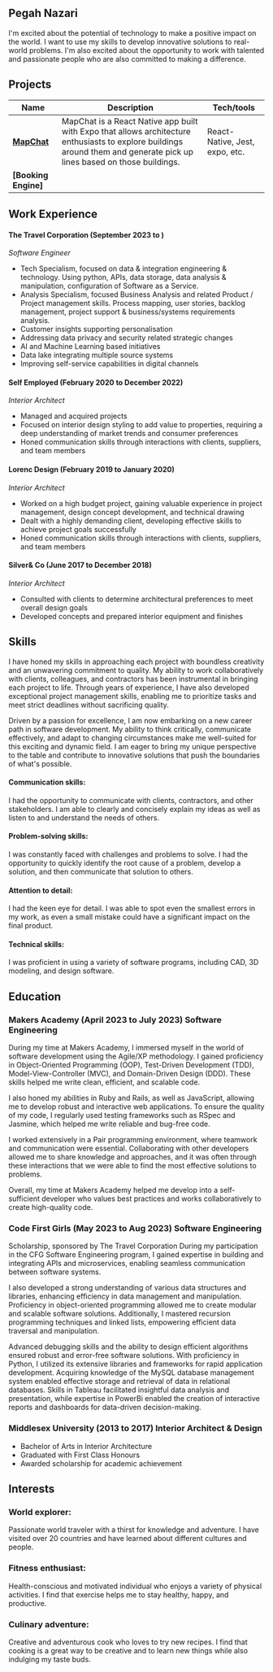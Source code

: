 ## Pegah Nazari

I'm excited about the potential of technology to make a positive impact on the world. I want to use my skills to develop innovative solutions to real-world problems. I'm also excited about the opportunity to work with talented and passionate people who are also committed to making a difference.

## Projects

| Name                         | Description       | Tech/tools        |
| ---------------------------- | ----------------- | ----------------- |
| **[MapChat](https://github.com/PegahNa/MapChat)**                  | MapChat is a React Native app built with Expo that allows architecture enthusiasts to explore buildings around them and generate pick up lines based on those buildings. | React-Native, Jest, expo, etc. |
|**[Booking Engine]**|  |             | C#, MVC, Next.Js, AWS, etc

## Work Experience

#### **The Travel Corporation** (September 2023 to )  
_Software Engineer_

- Tech Specialism, focused on data & integration engineering & technology. Using python, APIs, data storage, data analysis & manipulation, configuration of Software as a Service.
- Analysis Specialism, focused Business Analysis and related Product / Project management skills. Process mapping, user stories, backlog management, project support & business/systems requirements analysis. 
- Customer insights supporting personalisation
- Addressing data privacy and security related strategic changes
- AI and Machine Learning based initiatives
- Data lake integrating multiple source systems
- Improving self-service capabilities in digital channels

#### **Self Employed** (February 2020 to December 2022)  
_Interior Architect_

- Managed and acquired projects
- Focused on interior design styling to add value to properties, requiring a deep understanding of market trends and consumer preferences
- Honed communication skills through interactions with clients, suppliers, and team members

#### **Lorenc Design** (February 2019 to January 2020)  
_Interior Architect_

- Worked on a high budget project, gaining valuable experience in project management, design concept development, and technical drawing
- Dealt with a highly demanding client, developing effective skills to achieve project goals successfully
- Honed communication skills through interactions with clients, suppliers, and team members

#### **Silver& Co** (June 2017 to December 2018)  
_Interior Architect_

- Consulted with clients to determine architectural preferences to meet overall design goals
- Developed concepts and prepared interior equipment and finishes

## Skills

I have honed my skills in approaching each project with boundless creativity and an unwavering commitment to quality. My ability to work collaboratively with clients, colleagues, and contractors has been instrumental in bringing each project to life. Through years of experience, I have also developed exceptional project management skills, enabling me to prioritize tasks and meet strict deadlines without sacrificing quality.

Driven by a passion for excellence, I am now embarking on a new career path in software development. My ability to think critically, communicate effectively, and adapt to changing circumstances make me well-suited for this exciting and dynamic field. I am eager to bring my unique perspective to the table and contribute to innovative solutions that push the boundaries of what's possible.

#### Communication skills:

I had the opportunity to communicate with clients, contractors, and other stakeholders. I am able to clearly and concisely explain my ideas as well as listen to and understand the needs of others.

#### Problem-solving skills:

I was constantly faced with challenges and problems to solve. I had the opportunity to quickly identify the root cause of a problem, develop a solution, and then communicate that solution to others.

#### Attention to detail:

I had the keen eye for detail. I was able to spot even the smallest errors in my work, as even a small mistake could have a significant impact on the final product.

#### Technical skills:

I was proficient in using a variety of software programs, including CAD, 3D modeling, and design software.

## Education

### Makers Academy (April 2023 to July 2023) Software Engineering
During my time at Makers Academy, I immersed myself in the world of software development using the Agile/XP methodology. I gained proficiency in Object-Oriented Programming (OOP), Test-Driven Development (TDD), Model-View-Controller (MVC), and Domain-Driven Design (DDD). These skills helped me write clean, efficient, and scalable code.

I also honed my abilities in Ruby and Rails, as well as JavaScript, allowing me to develop robust and interactive web applications. To ensure the quality of my code, I regularly used testing frameworks such as RSpec and Jasmine, which helped me write reliable and bug-free code.

I worked extensively in a Pair programming environment, where teamwork and communication were essential. Collaborating with other developers allowed me to share knowledge and approaches, and it was often through these interactions that we were able to find the most effective solutions to problems.

Overall, my time at Makers Academy helped me develop into a self-sufficient developer who values best practices and works collaboratively to create high-quality code.

### Code First Girls (May 2023 to Aug 2023) Software Engineering

Scholarship, sponsored by The Travel Corporation
During my participation in the CFG Software Engineering program, I gained expertise in building and integrating APIs and microservices, enabling seamless communication between software systems. 

I also developed a strong understanding of various data structures and libraries, enhancing efficiency in data management and manipulation. Proficiency in object-oriented programming allowed me to create modular and scalable software solutions. Additionally, I mastered recursion programming techniques and linked lists, empowering efficient data traversal and manipulation. 

Advanced debugging skills and the ability to design efficient algorithms ensured robust and error-free software solutions. With proficiency in Python, I utilized its extensive libraries and frameworks for rapid application development. Acquiring knowledge of the MySQL database management system enabled effective storage and retrieval of data in relational databases. Skills in Tableau facilitated insightful data analysis and presentation, while expertise in PowerBi enabled the creation of interactive reports and dashboards for data-driven decision-making. 

### Middlesex University (2013 to 2017) Interior Architect & Design
- Bachelor of Arts in Interior Architecture
- Graduated with First Class Honours
- Awarded scholarship for academic achievement

## Interests

### World explorer:
Passionate world traveler with a thirst for knowledge and adventure. I have visited over 20 countries and have learned about different cultures and people.

### Fitness enthusiast:
Health-conscious and motivated individual who enjoys a variety of physical activities. I find that exercise helps me to stay healthy, happy, and productive.

### Culinary adventure:
Creative and adventurous cook who loves to try new recipes. I find that cooking is a great way to be creative and to learn new things while also indulging my taste buds.

